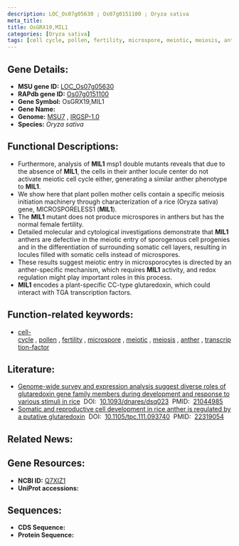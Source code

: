 ```yaml
---
description: LOC_Os07g05630 ; Os07g0151100 ; Oryza sativa
meta_title:
title: OsGRX19,MIL1
categories: [Oryza sativa]
tags: [cell cycle, pollen, fertility, microspore, meiotic, meiosis, anther, transcription factor]
---
```


## Gene Details:
- **MSU gene ID:** [LOC_Os07g05630](http://rice.uga.edu/cgi-bin/ORF_infopage.cgi?orf=LOC_Os07g05630)  
- **RAPdb gene ID:** [Os07g0151100](https://rapdb.dna.affrc.go.jp/locus/?name=Os07g0151100)  
- **Gene Symbol:** OsGRX19,MIL1
- **Gene Name:**
- **Genome:**  [MSU7](http://rice.uga.edu/)&nbsp;,&nbsp;[IRGSP-1.0](https://rapdb.dna.affrc.go.jp/download/irgsp1.html)
- **Species:** *Oryza sativa*

## Functional Descriptions:
   - Furthermore, analysis of **MIL1** msp1 double mutants reveals that due to the absence of **MIL1**, the cells in their anther locule center do not activate meiotic cell cycle either, generating a similar anther phenotype to **MIL1**.
   - We show here that plant pollen mother cells contain a specific meiosis initiation machinery through characterization of a rice (Oryza sativa) gene, MICROSPORELESS1 (**MIL1**).
   - The **MIL1** mutant does not produce microspores in anthers but has the normal female fertility.
   - Detailed molecular and cytological investigations demonstrate that **MIL1** anthers are defective in the meiotic entry of sporogenous cell progenies and in the differentiation of surrounding somatic cell layers, resulting in locules filled with somatic cells instead of microspores.
   - These results suggest meiotic entry in microsporocytes is directed by an anther-specific mechanism, which requires **MIL1** activity, and redox regulation might play important roles in this process.
   - **MIL1** encodes a plant-specific CC-type glutaredoxin, which could interact with TGA transcription factors.

## Function-related keywords:
   - [cell-cycle](/tags/cell-cycle/)&nbsp;,&nbsp;[pollen](/tags/pollen/)&nbsp;,&nbsp;[fertility](/tags/fertility/)&nbsp;,&nbsp;[microspore](/tags/microspore/)&nbsp;,&nbsp;[meiotic](/tags/meiotic/)&nbsp;,&nbsp;[meiosis](/tags/meiosis/)&nbsp;,&nbsp;[anther](/tags/anther/)&nbsp;,&nbsp;[transcription-factor](/tags/transcription-factor/)

## Literature:
   - [Genome-wide survey and expression analysis suggest diverse roles of glutaredoxin gene family members during development and response to various stimuli in rice](https://www.doi.org/10.1093/dnares/dsq023)&nbsp;&nbsp;DOI:&nbsp;&nbsp;[10.1093/dnares/dsq023](https://www.doi.org/10.1093/dnares/dsq023)&nbsp;&nbsp;PMID:&nbsp;&nbsp;[21044985](https://pubmed.ncbi.nlm.nih.gov/21044985/)
   - [Somatic and reproductive cell development in rice anther is regulated by a putative glutaredoxin](https://www.doi.org/10.1105/tpc.111.093740)&nbsp;&nbsp;DOI:&nbsp;&nbsp;[10.1105/tpc.111.093740](https://www.doi.org/10.1105/tpc.111.093740)&nbsp;&nbsp;PMID:&nbsp;&nbsp;[22319054](https://pubmed.ncbi.nlm.nih.gov/22319054/)

## Related News:

## Gene Resources:
- **NCBI ID:**  [Q7XIZ1](http://www.ncbi.nlm.nih.gov/nuccore/Q7XIZ1)
- **UniProt accessions:** [](https://www.uniprot.org/uniprotkb//entry)

## Sequences:
- **CDS Sequence:**
- **Protein Sequence:**
